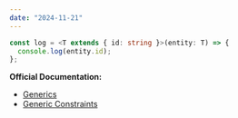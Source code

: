 ```yaml
---
date: "2024-11-21"
---
```

```ts
const log = <T extends { id: string }>(entity: T) => {
  console.log(entity.id); 
};
```
**Official Documentation:**
- [Generics](https://www.typescriptlang.org/docs/handbook/2/generics.html)
- [Generic Constraints](https://www.typescriptlang.org/docs/handbook/2/generics.html#generic-constraints)